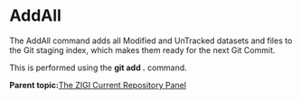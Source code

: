 # AddAll

The AddAll command adds all Modified and UnTracked datasets and files to the Git staging index, which makes them ready for the next Git Commit.

This is performed using the **git add .** command.

**Parent topic:**[The ZIGI Current Repository Panel](zOS_ISPF_Git_Interface_Users_Guide_V3R0_the_zigi_current_repository_panel.md)

